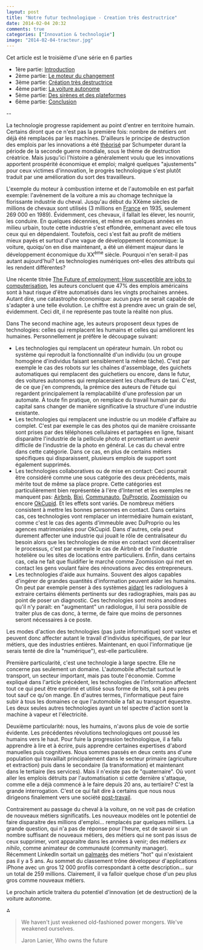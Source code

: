 ```yaml
---
layout: post
title: "Notre futur technologique - Creation très destructrice"
date: 2014-02-04 20:32
comments: true
categories: ["Innovation & technologie"] 
image: "2014-02-04-tracteur.jpg"
---
```


Cet article est le troisième d'une série en 6 parties

- 1ère partie: [Introduction](/2014/01/29/futur-techno/)
- 2ème partie: [Le moteur du changement](/2014/01/31/moteur-changement-techno/)
- 3ème partie: [Création très destructrice](/2014/02/04/destruction-emplois/)
- 4ème partie: [La voiture autonome](/2014/02/10/voiture-autonome/)
- 5ème partie: [Des sirènes et des plateformes](/2014/02/16/sirenes-plateformes/)
- 6ème partie: [Conclusion](/2014/04/27/futur-techno-conclusion/)

--



La technologie progresse rapidement au point d'entrer en territoire humain. Certains diront que ce n'est pas la première fois: nombre de métiers ont déjà été remplacés par les machines. D'ailleurs le principe de destruction des emplois par les innovations a été [théorisé](http://en.wikipedia.org/wiki/Capitalism,_Socialism_and_Democracy) par Schumpeter durant la période de la seconde guerre mondiale, sous le thème de destruction créatrice. Mais jusqu'ici l'histoire a généralement voulu que les innovations apportent prospérité économique et emploi; malgré quelques "ajustements" pour ceux victimes d'innovation, le progrès technologique s'est plutôt traduit par une amélioration du sort des travailleurs.

L'exemple du moteur à combustion interne et de l'automobile en est parfait exemple: l'avènement de la voiture a mis au chomage technique la florissante industrie du cheval. Jusqu'au début du XXème siècles de millions de chevaux sont utilisés (3 millions en [France](http://fr.wikipedia.org/wiki/Cheval_au_XXe_si%C3%A8cle) en 1935, seulement 269 000 en 1989). Évidemment, ces chevaux, il fallait les élever, les nourrir, les conduire. En quelques décennies, et même en quelques années en milieu urbain, toute cette industrie s'est effondrée, emmenant avec elle tous ceux qui en dépendaient. Toutefois, ceci s'est fait au profit de métiers mieux payés et surtout d'une vague de développement économique: la voiture, quoiqu'on en dise maintenant, a été un élément majeur dans le développement économique du XX<sup>ème</sup> siècle. Pourquoi n'en serait-il pas autant aujourd'hui? Les technologies numériques ont-elles des attributs qui les rendent différentes?

Une récente titrée [The Future of employment: How susceptible are jobs to computerisation](http://www.oxfordmartin.ox.ac.uk/downloads/academic/The_Future_of_Employment.pdf), les auteurs concluent que 47% des emplois américains sont à haut risque d'être automatisés dans les vingts prochaines années. Autant dire, une catastrophe économique: aucun pays ne serait capable de s'adapter à une telle évolution. Le chiffre est à prendre avec un grain de sel, évidemment. Ceci dit, il ne représente pas toute la réalité non plus.

Dans The second machine age, les auteurs proposent deux types de technologies: celles qui remplacent les humains et celles qui améliorent les humaines. Personnellement je préfère le découpage suivant:

- Les technologies qui remplacent un opérateur humain. Un robot ou système qui reproduit la fonctionnalité d'un individu (ou un groupe homogène d'individus faisant sensiblement la même tâche). C'est par exemple le cas des robots sur les chaînes d'assemblage, des guichets automatiques qui remplacent des guichetiers ou encore, dans le futur, des voitures autonomes qui remplaceraient les chauffeurs de taxi. C'est, de ce que j'en comprends, la prémice des auteurs de l'étude qui regardent principalement la remplacabilité d'une profession par un automate. À toute fin pratique, on remplace du travail humain par du capital sans changer de manière significative la structure d'une industrie existante.
- Les technologies qui remplacent une industrie ou un modèle d'affaire au complet. C'est par exemple le cas des photos qui de manière croissante sont prises par des téléphones cellulaires et partagées en ligne, faisant disparaitre l'industrie de la pellicule photo et promettant un avenir difficile de l'industrie de la photo en général. Le cas du cheval entre dans cette catégorie. Dans ce cas, en plus de certains métiers spécifiques qui disparaissent, plusieurs emplois de support sont également supprimés.
- Les technologies collaboratives ou de mise en contact: Ceci pourrait être considéré comme une sous catégorie des deux précédents, mais mérite tout de même sa place propre. Cette catégories est particulièrement bien représentée à l'ère d'Internet et les exemples ne manquent pas: [Airbnb](https://www.airbnb.ca/), [Bixi](https://bixi.com/), [Communauto](http://www.communauto.com/), [DuProprio](http://duproprio.com/), [Zoomission](http://www.zoomission.com/) ou encore [OkCupid](https://www.okcupid.com/). Et les effets sont variés. De nombreux métiers consistent à mettre les bonnes personnes en contact. Dans certains cas, ces technologies vont remplacer un intermédiaire humain existant, comme c'est le cas des agents d'immeuble avec DuProprio ou les agences matrimoniales pour OkCupid. Dans d'autres, cela peut durement affecter une industrie qui jouait le rôle de centralisateur du besoin alors que les technologies de mise en contact vont décentraliser le processus, c'est par exemple le cas de Airbnb et de l'industrie hotelière ou les sites de locations entre particuliers. Enfin, dans certains cas, cela ne fait que fluidifier le marché comme Zoomission qui met en contact les gens voulant faire des rénovations avec des entrepreneurs.
- Les technologies d'aide aux humains. Souvent des algos capables d'ingérer de grandes quantités d'information peuvent aider les humains. On peut par exemple penser à des systèmes [aidant](http://www.ncbi.nlm.nih.gov/pubmed/22465077) les radiologues à extraire certains éléments pertinents sur des radiographies, mais pas au point de poser un diagnostic. Ces technologies sont moins anodines qu'il n'y parait: en "augmentant" un radiologue, il lui sera possible de traiter plus de cas donc, à terme, de faire que moins de personnes seront nécessaires à ce poste.

Les modes d'action des technologies (pas juste informatique) sont vastes et peuvent donc affecter autant le travail d'individus spécifiques, de par leur métiers, que des industries entières. Maintenant, en quoi l'informatique (je serais tenté de dire la "numérique"), est-elle particulière.

Première particularité, c'est une technologie à large spectre. Elle ne concerne pas seulement un domaine. L'automobile affectait surtout le transport, un secteur important, mais pas toute l'économie. Comme expliqué dans l'article précédent, les technologies de l'information affectent tout ce qui peut être exprimé et utilisé sous forme de bits, soit à peu près tout sauf ce qu'on mange. En d'autres termes, l'informatique peut faire subir à tous les domaines ce que l'automobile a fait au transport équestre. Les deux seules autres technologies ayant un tel spectre d'action sont la machine à vapeur et l'électricité.

Deuxième particularité: nous, les humains, n'avons plus de voie de sortie évidente. Les précédentes révolutions technologiques ont poussé les humains vers le haut. Pour fuire la progression technologique, il a fallu apprendre à lire et à écrire, puis apprendre certaines expertises d'abord manuelles puis cognitives. Nous sommes passés en deux cents ans d'une population qui travaillait principalement dans le secteur primaire (agriculture et extraction) puis dans le secondaire (la transformation) et maintenant dans le tertiaire (les services). Mais il n'existe pas de "quaternaire". Où vont aller les emplois détruits par l'automatisation si cette dernière s'attaque, comme elle a déjà commencé à le faire depuis 20 ans, au tertiaire? C'est la grande interrogation. C'est ce qui fait dire à certains que nous nous dirigeons finalement vers une société [post-travail](http://www.nytimes.com/2013/02/24/opinion/sunday/douthat-a-world-without-work.html).

Contrairement au passage du cheval à la voiture, on ne voit pas de création de nouveaux métiers significatifs. Les nouveaux modèles ont le potentiel de faire disparaitre des millions d'emploi... remplacés par quelques milliers. La grande question, qui n'a pas de réponse pour l'heure, est de savoir si un nombre suffisant de nouveaux métiers, des métiers qui ne sont pas issus de ceux supprimer, vont apparaitre dans les années à venir; des métiers *ex nihilo*, comme animateur de communauté (community manager). Récemment LinkedIn sortait un [palmarès](http://talent.linkedin.com/blog/index.php/2014/01/top-10-job-titles-that-didnt-exist-5-years-ago-infographic) des métiers "hot" qui n'existaient pas il y a 5 ans. Au sommet du classement trône développeur d'applications iPhone avec un gros 12 000 profils correspondant à cette description... sur un total de 259 millions. Clairement, il va falloir quelque chose d'un peu plus gros comme nouveaux métiers.

Le prochain article traitera du potentiel d'innovation (et de destruction) de la voiture autonome.

⁂

 > We haven't just weakened old-fashioned power mongers. We've weakened ourselves.
 > <div class="attrib">Jaron Lanier, Who owns the future</div>